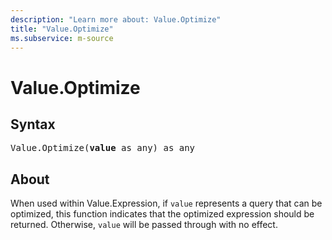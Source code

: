 ```yaml
---
description: "Learn more about: Value.Optimize"
title: "Value.Optimize"
ms.subservice: m-source
---
```

# Value.Optimize

## Syntax

<pre>
Value.Optimize(<b>value</b> as any) as any
</pre>

## About

When used within Value.Expression, if `value` represents a query that can be optimized, this function indicates that the optimized expression should be returned. Otherwise, `value` will be passed through with no effect.
